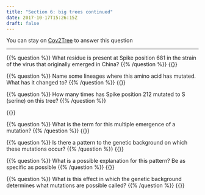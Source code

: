 ```yaml
---
title: "Section 6: big trees continued"
date: 2017-10-17T15:26:15Z
draft: false
---
```


You can stay on <a href="//cov2tree.org" target="blank">Cov2Tree</a> to answer this question

-----


{{% question %}}
What residue is present at Spike position 681 in the strain of the virus that originally emerged in China?
{{% /question %}}
{{<answerbox key="fdddsfd" >}}

{{% question %}}
Name some lineages where this amino acid has mutated. What has it changed to?
{{% /question %}}
{{<answerbox key="dfsdfdsfds" >}}

{{% question %}}
How many times has Spike position 212 mutated to S (serine) on this tree?
{{% /question %}}

{{<answerbox key="sadkposdaddskposa" >}}

{{% question %}}
What is the term for this multiple emergence of a mutation?
{{% /question %}}
{{<answerbox key="sasadkpsaasddosadfdkposa" >}}


{{% question %}}
Is there a pattern to the genetic background on which these mutations occur?
{{% /question %}}
{{<answerbox key="sadkpsadofdsa123dkposa" >}}




{{% question %}}
What is a possible explanation for this pattern? Be as specific as possible
{{% /question %}}
{{<answerbox key="sad2232kposarfgdkposa" >}}




{{% question %}}
What is this effect in which the genetic background determines what mutations are possible called?
{{% /question %}}
{{<answerbox key="sad2232kp323osadkposa" >}}

